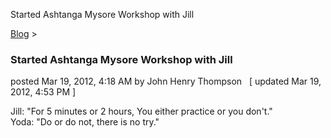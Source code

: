 Started Ashtanga Mysore Workshop with Jill 

[Blog](../z-blog-1.md)‎ > ‎

### Started Ashtanga Mysore Workshop with Jill

posted Mar 19, 2012, 4:18 AM by John Henry Thompson   \[ updated Mar 19, 2012, 4:53 PM \]

Jill: "For 5 minutes or 2 hours, You either practice or you don't."  
Yoda: "Do or do not, there is no try."  

